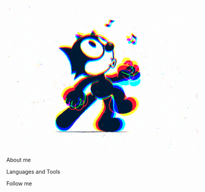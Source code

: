 ![Header](https://github.com/Vladimir-Strelec/vladimir-strelec/blob/main/assets/5eeea355389655.59822ff824b72.gif)

About me

Languages and Tools

Follow me
